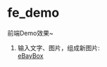 # fe_demo

前端Demo效果~

1. 输入文字、图片，组成新图片:  
    [eBayBox](https://weisiwu.github.io/fe_demo/eBayBox/eBayBox.html)